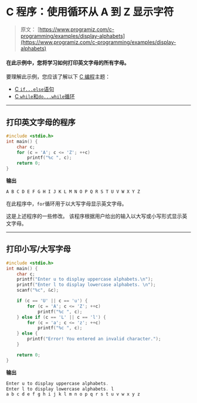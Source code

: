 # C 程序：使用循环从 A 到 Z 显示字符

> 原文： [https://www.programiz.com/c-programming/examples/display-alphabets](https://www.programiz.com/c-programming/examples/display-alphabets)

#### 在此示例中，您将学习如何打印英文字母的所有字母。

要理解此示例，您应该了解以下 [C 编程](/c-programming "C tutorial")主题：

*   [C `if...else`语句](/c-programming/c-if-else-statement)
*   [C `while`和`do...while`循环](/c-programming/c-do-while-loops)

* * *

## 打印英文字母的程序

```c
#include <stdio.h>
int main() {
    char c;
    for (c = 'A'; c <= 'Z'; ++c)
        printf("%c ", c);
    return 0;
} 
```

**输出**

```c
A B C D E F G H I J K L M N O P Q R S T U V W X Y Z 
```

在此程序中，`for`循环用于以大写字母显示英文字母。

这是上述程序的一些修改。 该程序根据用户给出的输入以大写或小写形式显示英文字母。

* * *

## 打印小写/大写字母

```c
#include <stdio.h>
int main() {
    char c;
    printf("Enter u to display uppercase alphabets.\n");
    printf("Enter l to display lowercase alphabets. \n");
    scanf("%c", &c);

    if (c == 'U' || c == 'u') {
        for (c = 'A'; c <= 'Z'; ++c)
            printf("%c ", c);
    } else if (c == 'L' || c == 'l') {
        for (c = 'a'; c <= 'z'; ++c)
            printf("%c ", c);
    } else {
        printf("Error! You entered an invalid character.");
    }

    return 0;
} 
```

**输出**

```c
Enter u to display uppercase alphabets. 
Enter l to display lowercase alphabets. l
a b c d e f g h i j k l m n o p q r s t u v w x y z 
```